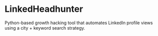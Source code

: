 # LinkedHeadhunter
Python-based growth hacking tool that automates LinkedIn profile views using a city + keyword search strategy.
